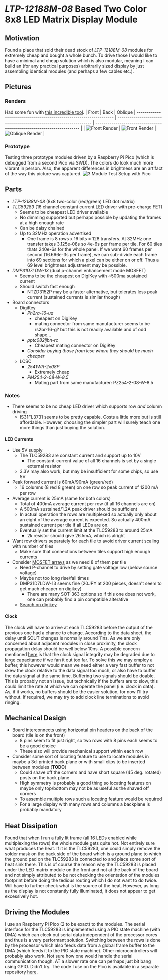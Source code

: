 # *LTP-12188M-08* Based Two Color 8x8 LED Matrix Display Module

## Motivation
Found a place that sold their dead stock of *LTP-12188M-08* modules for
extremely cheap and bought a whole bunch.
To drive those I would like to have a minimal and cheap solution which is also
modular, meaning I can build an (for any practical purposes) arbitrarily sized
display by just assembling identical modules (and perhaps a few cables etc.).

## Pictures
### Renders
Had some fun with [this incredible tool](https://github.com/30350n/pcb2blender).
| Front                                                              | Back                                                              | Oblique
| ------------------------------------------------------------------ | ----------------------------------------------------------------- | ---------------------------------------------------------------------- |
| ![Front Render](./figures/render/ledmat_render_front_nomodule.png) | ![Front Render](./figures/render/ledmat_render_back_nomodule.png) | ![Oblique Render](./figures/render/ledmat_render_oblique_nomodule.png) |

### Prototype
Testing three prototype modules driven by a Raspberry Pi Pico (which is
debugged from a second Pico via SWD).
The colors do look much more vibrant in person. Also, the apparent differences
in brightness are an artifact of the way this picture was captured.
![3 Module Test Setup with Pico](./figures/photos/3module_test_pico.jpg) 

## Parts
* *LTP-12188M-08* (8x8 two-color (red/green) LED dot matrix)
* *TLC59283* (16 channel constant current LED driver with pre-charge FET)
    * Seems to be cheapest LED driver available
    * No dimming supported but perhaps possible by updating the frames at a high enough rate
    * Can be daisy chained
    * Up to 32MHz operation advertised
        * One frame is 8 rows x 16 bits = 128 transfers. At 32MHz one transfer
        takes 3.125e-08s so 4e-6s per frame per tile. For 60 tiles thats
        240e-6s for the whole panel. If we want 60 frames per second
        (16.666e-3s per frame), we can sub-divide each frame into 69 sections
        for which a pixel can be either on or off. Thus a 69 level brightness
        adjustment may be possible.
* *DMP31D7LDW-13* (dual p-channel enhancement mode MOSFET)
    * Seems to be the cheapest on DigiKey with ~500ma sustained current
    * Should switch fast enough
        * NTZD3152P may be a faster alternative, but tolerates less peak
        current (sustained currents is similar though)
* Board connectors
    * DigiKey
        * *Ph2ra-16-ua*
            * cheapest on DigiKey
            * mating connector from same manufacturer seems to be rs2br-16-g? but
            this is not readily available and of odd shape...
        * *pptc082ljbn-rc*
            * Cheapest mating connector on DigiKey
        * *Consider buying those from lcsc where they should be much cheaper*
    * LCSC
        * *2541WR-2x08P*
            * Extremely cheap
        * *PM254-2-08-W-8.5*
            * Mating part from same manufacturer: PZ254-2-08-W-8.5

### Notes
* There seems to be no cheap LED driver which supports row *and* column driving
    * IS31FL3731 seems to be pretty capable. Costs a little more but is still
    affordable. However, choosing the simpler part will surely teach one more
    things than just buying the solution.

#### LED Currents
* Use 5V supply
    * The TLC59283 are constant current and support up to 10V
        * The constant-current value of all 16 channels is set by a single external resistor
    * 3.3V may also work, but may be insufficient for some chips, so use 5V
* Peak forward current is 60mA/90mA (green/red)
    * 16 columns (8 red 8 green) on one row so peak current of 1200 mA per row
* Average current is 25mA (same for both colors)
    * Total of 400mA average current per row (if all 16 channels are on)
    * A 500mA sustained/1.2A peak driver should be sufficient
    * In actual operation the rows are multiplexed so actually only about an
    eight of the average current is expected. So actually 400mA sustained
    current per tile if all LEDs are on.
    * Eventually set the current limit at the TLC59283 to around 25mA
        * 2k resistor should give 26.5mA, which is alright
* Want row drivers separately for each tile to avoid driver current scaling
with number of tiles
    * Make sure that connections between tiles support high enough currents
* Consider [MOSFET arrays](https://www.digikey.com/en/products/filter/transistors/fets-mosfets/fet-mosfet-arrays/289)
as we need 8 of them per tile
    * Need P-channel to drive by setting gate voltage low (below source voltage)
    * Maybe not too long rise/fall times 
    * DMP31D7LDW-13 seems fine (20JPY at 200 pieces, doesn't seem to get much cheaper on digikey)
        * There are many SOT-363 options so if this one does not work, one can
        probably find a pin compatible alterative
    * [Search on digikey](https://www.digikey.jp/en/products/filter/transistors/fets-mosfets/fet-mosfet-arrays/289?s=N4IgjCBcoEwAwHYqgMZQGYEMA2BnApgDQgD2UA2iAgMwAcCALEsWDPHHCC2xzCALrEADgBcoIAMoiATgEsAdgHMQAX2IA2OLWQg0kLHiKkKIGGFoBWauq6nrNBrZj2rThq2p9iMBvHXU3ajAATgDvBiDgm2IEdVoYC2CnCwtLMNMUy21vVNiLZODguGjTdWc4p38IkpgEGGDUpwQLLUdvWlC2JyKEUO6YeLbTYIGE7uCwFNswEIQ62wZaScSFsGavEHdm9MXl7M2WmlsWos5iCwGwEpS4d2OWxvPGanTE53TNEYgNWvrp9WawSGV1iYHSrABYGBMEh%2B1YtCY%2BW4CLm01qCCWaOCtABWPo33AQSsBLBkwYwKJDCSLBe7g2YIYiTh1g4JTBdQq3jgkyBTm5ZXS8CuL2mCHMCNFAz6LDqHTZssKouoUWBjCiJLV8xlmkx2q08o5SJA8TycIxMKNayKUxl1up4FovGYDo4nictRCGzYdUQfM0NtMxTgFmd2xoBL8jpqiHJ9vgjBWXPidD5gyGvVY5lTCSN8BGCDOpjA3LBTmLM2dZmK8TLYM5RfZhZ8c2Kbjm1CGzcYleoWi0TiC1F6tlo1CsZQHzhCk5xPYY3M7HfccfUZXUEdXA32MP8t2S9VxOXnk2STHnp8YEcdBe3cVojsqIwf3gL7kFr66L7Wve6Q58v5oXNQnWJxRwRDZe0WRViEg61bFiVdfRg25QjjKIUiGHF6GdfwrUtBl1GBXw4CKf4ZjWaZRypcFRxaQtzDHeBklXGYBGEMRIEkGQFGUNQQAAWj4aBdCgGQAFcjDISBKCNJJ%2BD4-ikmEvRxMkkwIHkvibGE2QABNxH48tbFEcRbBEABPIR8HETBcDQFQVCAA)

#### Clock
The clock will have to arrive at each TLC59283 before the output of the
previous one had a chance to change. According to the data sheet, the delay
until SOUT changes is normally around 11ns. As we are only concerned about
adjacent modules in close proximity, the clock propagation delay should be well
below 10ns.
A possible concern mentioned [here](https://www.eevblog.com/forum/projects/shift-register-delay-tlc59283/msg5714097/#msg5714097)
is that the clock signal integrity may be degraded due to large capacitance if
we fan it out too far. To solve this we may employ a buffer, this however would
mean we need either a very fast buffer to not skew the clock relative to the
data signal too much, or also have to buffer the data signal at the same time.
Buffering two signals should be doable.
This is probably not an issue, but technically if the buffers are to slow, this
could limit the rate at which we can operate the panel (i.e. clock in data).
As, if it works, no buffers should be the easier solution, for now I'll try
without. If required, we may try to add clock line terminations to avoid
ringing.

## Mechanical Design
* Board interconnects using horizontal pin headers on the back of the board (tile is on the front)
    * 8 pins seem to fit just right, so two rows with 8 pins each seems to be a good choice
    * These also will provide mechanical support within each row
* Consider some sort of locating feature to use to locate modules in maybe a
3d-printed back plane or with small clips to be inserted between modules (**TODO**) 
    * Could shave off the corners and have short square (45 deg. rotated) posts on the back plane
    * High symmetry is probably a good thing so locating features on maybe only
    top/bottom may not be as useful as the shaved off corners
    * To assemble multiple rows such a locating feature would be required
    * For a large display with many rows and columns a backplane is probably mandatory
    
## Heat Dissipation
Found that when I run a fully lit frame (all 16 LEDs enabled while multiplexing
the rows) the whole module gets quite hot. Not entirely sure what produces the
heat. If it is the TLC59283, one could simply remove the solder mask on the
back side of the board which is a ground plane to which the ground pad on the
TLC59283 is connected to and place some sort of heat sink there.
This is of course the reason why the TLC59283 is placed under the LED matrix
module on the front and not at the back of the board and not simply attributed
to be not checking the orientation of the modules footprint before doing the
tedious routing which I do not want to do twice.
Will have to further check what is the source of the heat. However, as long as
the display is not constantly fully illuminated, it does not appear to get
excessively hot.

## Driving the Modules
I use an Raspberry Pi Pico (2 to be exact) to the modules. The serial interface
for the TLC59283 is implemented using a PIO state machine (with DMA) which can
clock out serial data independent of the processor cores and thus is a very
performant solution. Switching between the rows is done by the processor which
also feeds data from a global frame buffer to the DMA (which feeds it to the
PIO state machine).
Other microcontrollers will probably also work. Not sure how one would handle
the serial communication though. AT a slower rate one can perhaps just bit bang
using GPIO. Didn't try.
The code I use on the Pico is available in a separate repository [here](https://github.com/burbschat/ledmat8x16pico/).
